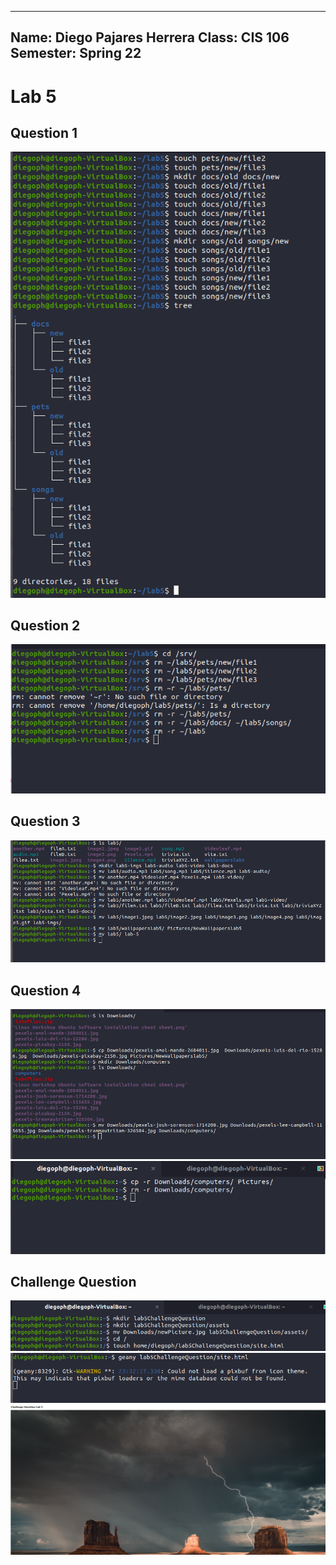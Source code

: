 ---
 Name: Diego Pajares Herrera
 Class: CIS 106
 Semester: Spring 22
 ---
# Lab 5

## Question 1
![q1](q1.png)

## Question 2
![q2](q2.png)

## Question 3
![q3](q3.png)

## Question 4
![q4](q4.png)
![q42](q42.png)

## Challenge Question
![q5](q5.png)
![q52](q52.png)
![q53](q53.png)
